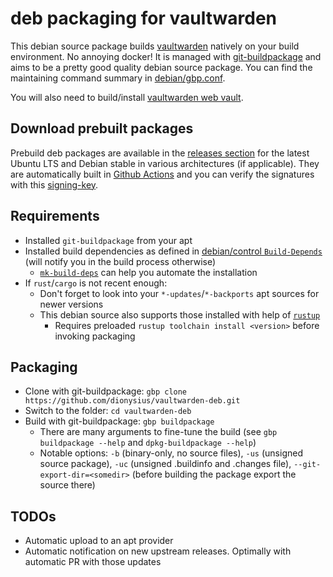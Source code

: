 # deb packaging for vaultwarden

This debian source package builds [vaultwarden](https://github.com/dani-garcia/vaultwarden/) natively on your build environment. No annoying docker! It is managed with [git-buildpackage](https://wiki.debian.org/PackagingWithGit) and aims to be a pretty good quality debian source package. You can find the maintaining command summary in [debian/gbp.conf](debian/gbp.conf).

You will also need to build/install [vaultwarden web vault](https://github.com/dionysius/vaultwarden-web-vault-deb).

## Download prebuilt packages

Prebuild deb packages are available in the [releases section](https://github.com/dionysius/vaultwarden-deb/releases) for the latest Ubuntu LTS and Debian stable in various architectures (if applicable). They are automatically built in [Github Actions](https://github.com/dionysius/vaultwarden-deb/actions) and you can verify the signatures with this [signing-key](signing-key.pub).

## Requirements

- Installed `git-buildpackage` from your apt
- Installed build dependencies as defined in [debian/control `Build-Depends`](debian/control) (will notify you in the build process otherwise)
  - [`mk-build-deps`](https://manpages.debian.org/testing/devscripts/mk-build-deps.1.en.html) can help you automate the installation
- If `rust`/`cargo` is not recent enough:
  - Don't forget to look into your `*-updates`/`*-backports` apt sources for newer versions
  - This debian source also supports those installed with help of [`rustup`](https://rustup.rs)
    - Requires preloaded `rustup toolchain install <version>` before invoking packaging

## Packaging

- Clone with git-buildpackage: `gbp clone https://github.com/dionysius/vaultwarden-deb.git`
- Switch to the folder: `cd vaultwarden-deb`
- Build with git-buildpackage: `gbp buildpackage`
  - There are many arguments to fine-tune the build (see `gbp buildpackage --help` and `dpkg-buildpackage --help`)
  - Notable options: `-b` (binary-only, no source files), `-us` (unsigned source package), `-uc` (unsigned .buildinfo and .changes file), `--git-export-dir=<somedir>` (before building the package export the source there)

## TODOs

- Automatic upload to an apt provider
- Automatic notification on new upstream releases. Optimally with automatic PR with those updates

